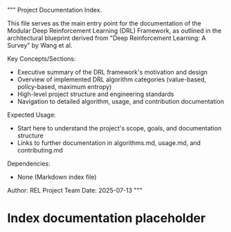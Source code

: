 """
Project Documentation Index.

This file serves as the main entry point for the documentation of the Modular Deep Reinforcement Learning (DRL) Framework, as outlined in the architectural blueprint derived from "Deep Reinforcement Learning: A Survey" by Wang et al.

Key Concepts/Sections:
- Executive summary of the DRL framework's motivation and design
- Overview of implemented DRL algorithm categories (value-based, policy-based, maximum entropy)
- High-level project structure and engineering standards
- Navigation to detailed algorithm, usage, and contribution documentation

Expected Usage:
- Start here to understand the project's scope, goals, and documentation structure
- Links to further documentation in algorithms.md, usage.md, and contributing.md

Dependencies:
- None (Markdown index file)

Author: REL Project Team
Date: 2025-07-13
"""
# Index documentation placeholder
